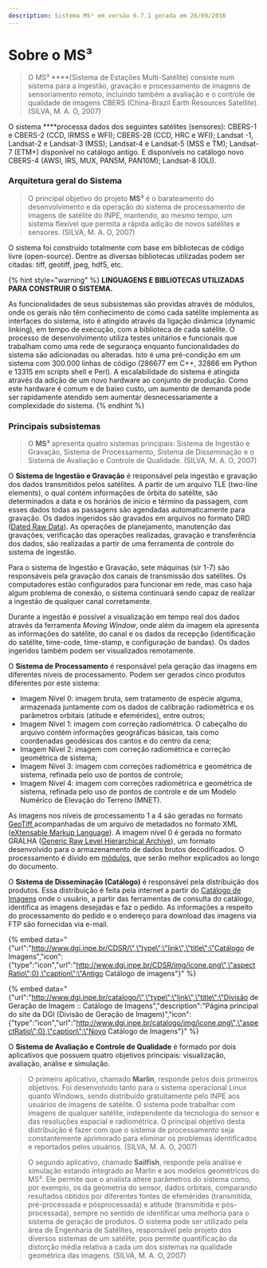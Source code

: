 ```yaml
---
description: Sistema MS³ em versão 6.7.1 gerada em 26/09/2016
---
```


# Sobre o MS³

> O MS³ ****\(Sistema de Estações Multi-Satélite\) consiste num sistema para a ingestão, gravação e processamento de imagens de sensoriamento remoto, incluindo também a avaliação e o controle de qualidade de imagens CBERS \(China-Brazil Earth Resources Satellite\). \(SILVA, M. A. O, 2007\)

O sistema ****processa dados dos seguintes satélites \(sensores\): CBERS-1 e CBERS-2 \(CCD, IRMSS e WFI\); CBERS-2B \(CCD, HRC e WFI\); Landsat -1, Landsat-2 e Landsat-3 \(MSS\); Landsat-4 e Landsat-5 \(MSS e TM\); Landsat-7 \(ETM+\) disponível no catálogo antigo. E disponíveis no catálogo novo CBERS-4 \(AWSI, IRS, MUX, PAN5M, PAN10M\); Landsat-8 \(OLI\).

### Arquitetura geral do Sistema

> O principal objetivo do projeto **MS³** é o barateamento do desenvolvimento e da operação do sistema de processamento de imagens de satélite do INPE, mantendo, ao mesmo tempo, um sistema flexível que permita a rápida adição de novos satélites e sensores. \(SILVA, M. A. O, 2007\)

O sistema foi construído totalmente com base em bibliotecas de código livre \(open-source\). Dentre as diversas bibliotecas utilizadas podem ser citadas: tiff, geotiff, jpeg, hdf5, etc.

{% hint style="warning" %}
**LINGUAGENS E BIBLIOTECAS UTILIZADAS PARA CONSTRUIR O SISTEMA.**

As funcionalidades de seus subsistemas são providas através de módulos, onde os gerais não têm conhecimento de como cada satélite implementa as interfaces do sistema, isto é atingido através da ligação dinâmica \(dynamic linking\), em tempo de execução, com a biblioteca de cada satélite. O processo de desenvolvimento utiliza testes unitários e funcionais que trabalham como uma rede de segurança enquanto funcionalidades do sistema são adicionadas ou alteradas. Isto é uma pré-condição em um sistema com 300.000 linhas de código \(286677 em C++, 32866 em Python e 13315 em scripts shell e Perl\). A escalabilidade do sistema é atingida através da adição de um novo hardware ao conjunto de produção. Como este hardware é comum e de baixo custo, um aumento de demanda pode ser rapidamente atendido sem aumentar desnecessariamente a complexidade do sistema.
{% endhint %}

### Principais subsistemas

> O **MS³** apresenta quatro sistemas principais: Sistema de Ingestão e Gravação, Sistema de Processamento, Sistema de Disseminação e o Sistema de Avaliação e Controle de Qualidade. \(SILVA, M. A. O, 2007\)

O **Sistema de Ingestão e Gravação** é responsável pela ingestão e gravação dos dados transmitidos pelos satélites. A partir de um arquivo TLE \(two-line elements\), o qual contém informações de órbita do satélite, são determinados a data e os horários de início e término da passagem, com esses dados todas as passagens são agendadas automaticamente para gravação. Os dados ingeridos são gravados em arquivos no formato DRD \([Dated Raw Data](tipos-de-dados.md#drd)\). As operações de planejamento, manutenção das gravações, verificação das operações realizadas, gravação e transferência dos dados, são realizadas a partir de uma ferramenta de controle do sistema de ingestão. 

Para o sistema de Ingestão e Gravação, sete máquinas \(sir 1-7\) são responsáveis pela gravação dos canais de transmissão dos satélites. Os computadores estão configurados para funcionar em rede, mas caso haja algum problema de conexão, o sistema continuará sendo capaz de realizar a ingestão de qualquer canal corretamente.

Durante a ingestão é possível a visualização em tempo real dos dados através da ferramenta _Moving Window_, onde além da imagem ela apresenta as informações do satélite, do canal e os dados da recepção \(identificação do satélite, time-code, time-stamp, e configuração de bandas\). Os dados ingeridos também podem ser visualizados remotamente.

O **Sistema de Processamento** é responsável pela geração das imagens em diferentes níveis de processamento. Podem ser gerados cinco produtos diferentes por este sistema: 

* Imagem Nível 0: imagem bruta, sem tratamento de espécie alguma, armazenada juntamente com os dados de calibração radiométrica e os parâmetros orbitais \(atitude e efemérides\), entre outros;
* Imagem Nível 1: imagem com correção radiométrica. O cabeçalho do arquivo contém informações geográficas básicas, tais como coordenadas geodésicas dos cantos e do centro da cena;
* Imagem Nível 2: imagem com correção radiométrica e correção geométrica de sistema; 
* Imagem Nível 3: imagem com correções radiométrica e geométrica de sistema, refinada pelo uso de pontos de controle; 
* Imagem Nível 4: imagem com correções radiométrica e geométrica de sistema, refinada pelo uso de pontos de controle e de um Modelo Numérico de Elevação do Terreno \(MNET\). 

As imagens nos níveis de processamento 1 a 4 são geradas no formato [GeoTiff ](tipos-de-dados.md#tiff-e-geotiff)acompanhadas de um arquivo de metadados no formato XML \([eXtensable Markup Language](tipos-de-dados.md#xml)\). A imagem nível 0 é gerada no formato GRALHA \([Generic Raw Level Hierarchical Archive](tipos-de-dados.md#gralha)\), um formato desenvolvido para o armazenamento de dados brutos decodificados. O processamento é dívido em [módulos](modulos-de-processamento.md), que serão melhor explicados ao longo do documento.

 O **Sistema de Disseminação \(Catálogo\)** é responsável pela distribuição dos produtos. Essa distribuição é feita pela internet a partir do [Catálogo de Imagens](http://www.dgi.inpe.br/CDSR/) onde o usuário, a partir das ferramentas de consulta do catálogo, identifica as imagens desejadas e faz o pedido. As informações a respeito do processamento do pedido e o endereço para download das imagens via FTP são fornecidas via e-mail.

{% embed data="{\"url\":\"http://www.dgi.inpe.br/CDSR/\",\"type\":\"link\",\"title\":\"Catálogo de Imagens\",\"icon\":{\"type\":\"icon\",\"url\":\"http://www.dgi.inpe.br/CDSR/img/icone.png\",\"aspectRatio\":0},\"caption\":\"Antigo Catálogo de imagens\"}" %}

{% embed data="{\"url\":\"http://www.dgi.inpe.br/catalogo/\",\"type\":\"link\",\"title\":\"Divisão de Geração de Imagem :: Catálogo de Imagens\",\"description\":\"Página principal do site da DGI \(Divisão de Geração de Imagem\)\",\"icon\":{\"type\":\"icon\",\"url\":\"http://www.dgi.inpe.br/catalogo/img/icone.png\",\"aspectRatio\":0},\"caption\":\"Novo Catálogo de Imagens\"}" %}

O **Sistema de Avaliação e Controle de Qualidade** é formado por dois aplicativos que possuem quatro objetivos principais: visualização, avaliação, análise e simulação.

> O primeiro aplicativo, chamado **Marlin**, responde pelos dois primeiros objetivos. Foi desenvolvido tanto para o sistema operacional Linux quanto Windows, sendo distribuído gratuitamente pelo INPE aos usuários de imagens de satélite. O sistema pode trabalhar com imagens de qualquer satélite, independente da tecnologia do sensor e das resoluções espacial e radiométrica. O principal objetivo desta distribuição é fazer com que o sistema de processamento seja constantemente aprimorado para eliminar os problemas identificados e reportados pelos usuários. \(SILVA, M. A. O, 2007\)

> O segundo aplicativo, chamado **Sailfish**, responde pela análise e simulação estando integrado ao Marlin e aos modelos geométricos do MS³. Ele permite que o analista altere parâmetros do sistema como, por exemplo, os da geometria do sensor, dados orbitais, comparando resultados obtidos por diferentes fontes de efemérides \(transmitida, pré-processada e pósprocessada\) e atitude \(transmitida e pós-processada\), sempre no sentido de identificar uma melhoria para o sistema de geração de produtos. O sistema pode ser utilizado pela área de Engenharia de Satélites, responsável pelo projeto dos diversos sistemas de um satélite, pois permite quantificação da distorção média relativa a cada um dos sistemas na qualidade geométrica das imagens. \(SILVA, M. A. O, 2007\)

